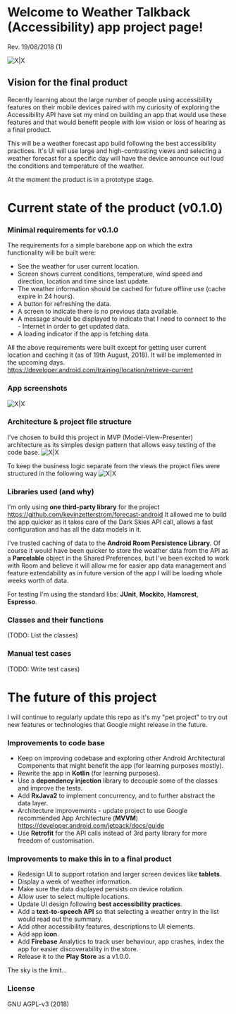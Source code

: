 # Welcome to Weather Talkback (Accessibility) app project page!

Rev. 19/08/2018 (1)

![X|X](http://i68.tinypic.com/dxnvoj.png)

## Vision for the final product
Recently learning about the large number of people using accessibility features on their mobile devices paired with my curiosity of exploring the Accessibility API have set my mind on building an app that would use these features and that would benefit people with low vision or loss of hearing as a final product.

This will be a weather forecast app build following the best accessibility practices. It's UI will use large and high-contrasting views and selecting a weather forecast for a specific day will have the device announce out loud the conditions and temperature of the weather.

At the moment the product is in a prototype stage.


# Current state of the product (v0.1.0)

### Minimal requirements for v0.1.0
The requirements for a simple barebone app on which the extra functionality will be built were:
- See the weather for user current location.
- Screen shows current conditions, temperature, wind speed and direction, location and time since last update.
- The weather information should be cached for future offline use (cache expire in 24 hours).
- A button for refreshing the data.
- A screen to indicate there is no previous data available.
- A message should be displayed to indicate that I need to connect to the - Internet in order to get updated data.
- A loading indicator if the app is fetching data.

All the above requirements were built except for getting user current location and caching it (as of 19th August, 2018). It will be implemented in the upcoming days.
https://developer.android.com/training/location/retrieve-current

### App screenshots

![X|X](http://i64.tinypic.com/34edg7t.png)

### Architecture & project file structure

I've chosen to build this project in MVP (Model-View-Presenter) architecture as its simples design pattern that allows easy testing of the code base.
![X|X](https://github.com/googlesamples/android-architecture/wiki/images/mvp.png)

To keep the business logic separate from the views the project files were structured in the following way
![X|X](http://i65.tinypic.com/kbzsyv.png)
### Libraries used (and why)
I'm only using **one third-party library** for the project 
https://github.com/kevinzetterstrom/forecast-android
It allowed me to build the app quicker as it takes care of the Dark Skies API call, allows a fast configuration and has all the data models in it.

I've trusted caching of data to the **Android Room Persistence Library**. Of course it would have been quicker to store the weather data from the API as a **Parcelable** object in the Shared Preferences, but I've been excited to work with Room and believe it will allow me for easier app data management and feature extendability as in future version of the app I will be loading whole weeks worth of data.

For testing I'm using the standard libs:
**JUnit**, **Mockito**, **Hamcrest**, **Espresso**.

### Classes and their functions
(TODO: List the classes)

### Manual test cases
(TODO: Write test cases)

# The future of this project
I will continue to regularly update this repo as it's my "pet project" to try out new features or technologies that Google might release in the future.

### Improvements to code base
- Keep on improving codebase and exploring other Android Architectural Components that might benefit the app (for learning purposes mostly).
- Rewrite the app in **Kotlin** (for learning purposes).
- Use a **dependency injection** library to decouple some of the classes and improve the tests.
- Add **RxJava2** to implement concurrency, and to further abstract the data layer.
- Architecture improvements - update project to use Google recommended App Architecture (**MVVM**) https://developer.android.com/jetpack/docs/guide
- Use **Retrofit** for the API calls instead of 3rd party library for more freedom of customisation.

### Improvements to make this in to a final product
- Redesign UI to support rotation and larger screen devices like **tablets**.
- Display a week of weather information.
- Make sure the data displayed persists on device rotation.
- Allow user to select multiple locations.
- Update UI design following **best accessibility practices**.
- Add a **text-to-speech API** so that selecting a weather entry in the list would read out the summary.
- Add other accessibility features, descriptions to UI elements.
- Add app **icon**.
- Add **Firebase** Analytics to track user behaviour, app crashes, index the app for easier discoverability in the store.
- Release it to the **Play Store** as a v1.0.0.

The sky is the limit...

### License
GNU AGPL-v3 (2018)
